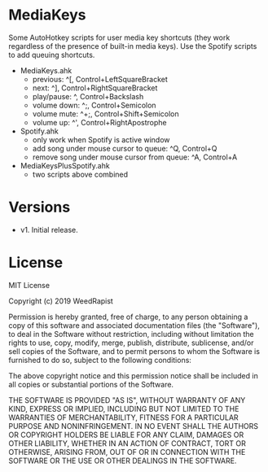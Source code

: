 # MediaKeys

Some AutoHotkey scripts for user media key shortcuts (they work regardless of the presence of built-in media
keys). Use the Spotify scripts to add queuing shortcuts.

* MediaKeys.ahk
  * previous: ^[, Control+LeftSquareBracket
  * next: ^], Control+RightSquareBracket
  * play/pause: ^\, Control+Backslash
  * volume down: ^;, Control+Semicolon
  * volume mute: ^+;, Control+Shift+Semicolon
  * volume up: ^', Control+RightApostrophe
* Spotify.ahk
  * only work when Spotify is active window
  * add song under mouse cursor to queue: ^Q, Control+Q
  * remove song under mouse cursor from queue: ^A, Control+A
* MediaKeysPlusSpotify.ahk
  * two scripts above combined

# Versions
* v1. Initial release.

# License

MIT License

Copyright (c) 2019 WeedRapist

Permission is hereby granted, free of charge, to any person obtaining a copy of this software and associated
documentation files (the "Software"), to deal in the Software without restriction, including without limitation
the rights to use, copy, modify, merge, publish, distribute, sublicense, and/or sell copies of the Software,
and to permit persons to whom the Software is furnished to do so, subject to the following conditions:

The above copyright notice and this permission notice shall be included in all copies or substantial portions
of the Software.

THE SOFTWARE IS PROVIDED "AS IS", WITHOUT WARRANTY OF ANY KIND, EXPRESS OR IMPLIED, INCLUDING BUT NOT LIMITED
TO THE WARRANTIES OF MERCHANTABILITY, FITNESS FOR A PARTICULAR PURPOSE AND NONINFRINGEMENT. IN NO EVENT SHALL
THE AUTHORS OR COPYRIGHT HOLDERS BE LIABLE FOR ANY CLAIM, DAMAGES OR OTHER LIABILITY, WHETHER IN AN ACTION OF
CONTRACT, TORT OR OTHERWISE, ARISING FROM, OUT OF OR IN CONNECTION WITH THE SOFTWARE OR THE USE OR OTHER
DEALINGS IN THE SOFTWARE.

